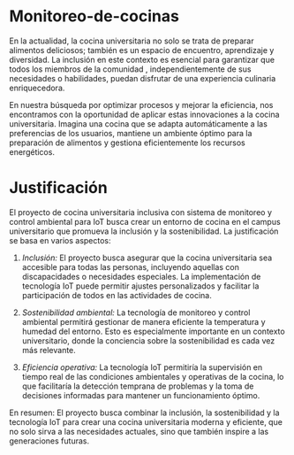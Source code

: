 # Monitoreo-de-cocinas
En la actualidad, la cocina universitaria no solo se trata de preparar alimentos deliciosos; también es un espacio de encuentro, aprendizaje y diversidad. La inclusión en este contexto es esencial para garantizar que todos 
los miembros de la comunidad , independientemente de sus necesidades o habilidades, puedan disfrutar de una experiencia culinaria enriquecedora.

En nuestra búsqueda por optimizar procesos y mejorar la eficiencia, nos encontramos con la oportunidad de aplicar estas innovaciones a la cocina universitaria. Imagina una cocina que se adapta automáticamente a las preferencias de los usuarios, mantiene un ambiente óptimo para la preparación de alimentos y gestiona eficientemente los recursos energéticos.
# Justificación
El proyecto de cocina universitaria inclusiva con sistema de monitoreo y control ambiental para IoT busca crear
un entorno de cocina en el campus universitario que promueva la inclusión y la sostenibilidad. 
La justificación se basa en varios aspectos:


1. *Inclusión:* El proyecto busca asegurar que la cocina universitaria sea accesible para todas las personas,
incluyendo aquellas con discapacidades o necesidades especiales. La implementación de tecnología IoT puede
permitir ajustes personalizados y facilitar la participación de todos en las actividades de cocina.

2. *Sostenibilidad ambiental:* La tecnología de monitoreo y control ambiental permitirá gestionar de manera
eficiente la temperatura y humedad del entorno. Esto es especialmente importante en un contexto universitario,
donde la conciencia sobre la sostenibilidad es cada vez más relevante.

3. *Eficiencia operativa:* La tecnología IoT permitiría la supervisión en tiempo real de las condiciones ambientales 
y operativas de la cocina, lo que facilitaría la detección temprana de problemas y la toma de decisiones informadas 
para mantener un funcionamiento óptimo.

En resumen:
El proyecto busca combinar la inclusión, la sostenibilidad y la tecnología IoT para crear una cocina universitaria 
moderna y eficiente, que no solo sirva a las necesidades actuales, sino que también inspire a las generaciones futuras.
